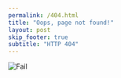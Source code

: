 ```yaml
---
permalink: /404.html
title: "Oops, page not found!"
layout: post
skip_footer: true
subtitle: "HTTP 404"
---
```


![Fail]({{site.url}}/static/fail.png)
